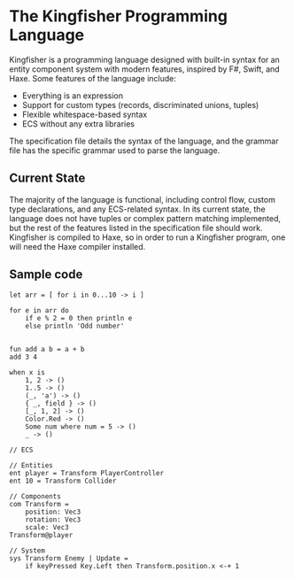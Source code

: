 # The Kingfisher Programming Language
Kingfisher is a programming language designed with built-in syntax for an entity component system with modern features, inspired by F#, Swift, and Haxe. Some features of the language include:
- Everything is an expression
- Support for custom types (records, discriminated unions, tuples)
- Flexible whitespace-based syntax
- ECS without any extra libraries


 The specification file details the syntax of the language, and the grammar file has the specific grammar used to parse the language.

## Current State
The majority of the language is functional, including control flow, custom type declarations, and any ECS-related syntax. In its current state, the language does not have tuples or complex pattern matching implemented, but the rest of the features listed in the specification file should work. Kingfisher is compiled to Haxe, so in order to run a Kingfisher program, one will need the Haxe compiler installed.

## Sample code
```
let arr = [ for i in 0...10 -> i ]

for e in arr do
    if e % 2 = 0 then println e 
    else println 'Odd number'


fun add a b = a + b
add 3 4

when x is
    1, 2 -> ()
    1..5 -> ()
    (_, 'a') -> ()
    { _, field } -> ()
    [_, 1, 2] -> ()
    Color.Red -> ()
    Some num where num = 5 -> ()
    _ -> ()

// ECS 

// Entities
ent player = Transform PlayerController
ent 10 = Transform Collider

// Components
com Transform =  
    position: Vec3
    rotation: Vec3
    scale: Vec3
Transform@player

// System
sys Transform Enemy | Update =
    if keyPressed Key.Left then Transform.position.x <-+ 1
```
